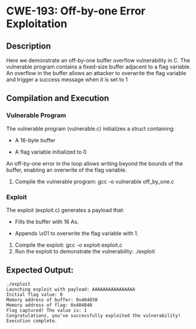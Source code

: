 # CWE-193: Off-by-one Error Exploitation

## Description
Here we demonstrate an off-by-one buffer overflow vulnerability in C. The vulnerable program contains a fixed-size buffer adjacent to a flag variable. An overflow in the buffer allows an attacker to overwrite the flag variable and trigger a success message when it is set to 1

## Compilation and Execution

### Vulnerable Program

The vulnerable program (vulnerable.c) initializes a struct containing:

- A 16-byte buffer

- A flag variable initialized to 0

An off-by-one error in the loop allows writing beyond the bounds of the buffer, enabling an overwrite of the flag variable.

1. Compile the vulnerable program:
   gcc -o vulnerable off_by_one.c


### Exploit

The exploit (exploit.c) generates a payload that:

- Fills the buffer with 16 As.

- Appends \x01 to overwrite the flag variable with 1.


1. Compile the exploit:
    gcc -o exploit exploit.c
2. Run the exploit to demonstrate the vulnerability:
    ./exploit



## Expected Output:
    ./exploit
    Launching exploit with payload: AAAAAAAAAAAAAAAA
    Initial flag value: 0
    Memory address of buffer: 0x404030
    Memory address of flag: 0x404040
    Flag captured! The value is: 1
    Congratulations, you've successfully exploited the vulnerability!
    Execution complete.
